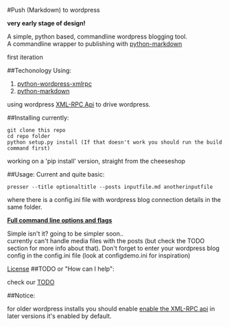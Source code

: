 #Push (Markdown) to wordpress

**very early stage of design!**

A simple, python based, commandline wordpress blogging tool.  
A commandline wrapper to publishing with [python-markdown](https://github.com/waylan/Python-Markdown)

first iteration

##Techonology
Using:

1. [python-wordpress-xmlrpc](https://github.com/maxcutler/python-wordpress-xmlrpc)  
2. [python-markdown](https://github.com/waylan/Python-Markdown)  

using wordpress [XML-RPC Api](http://codex.wordpress.org/XML-RPC_WordPress_API) to drive wordpress.


##Installing
currently:


    git clone this repo
    cd repo folder
    python setup.py install (If that doesn't work you should run the build command first)

working on a 'pip install' version, straight from the cheeseshop  

##Usage:
Current and quite basic:

    presser --title optionaltitle --posts inputfile.md anotherinputfile

where there is a config.ini file with wordpress blog connection details in the same folder. 

**[Full command line options and flags](usage.txt)**

Simple isn't it? going to be simpler soon..  
currently can't handle media files with the posts (but check the TODO section for more info about that).
Don't forget to enter your wordpress blog config in the config.ini file (look at configdemo.ini for inspiration)

[License](License.md)
##TODO or "How can I help":

check our [TODO](TODO.md)

##Notice:

for older wordpress installs you should enable [enable the XML-RPC api](http://codex.wordpress.org/XML-RPC_Support) in later versions it's enabled by default.
